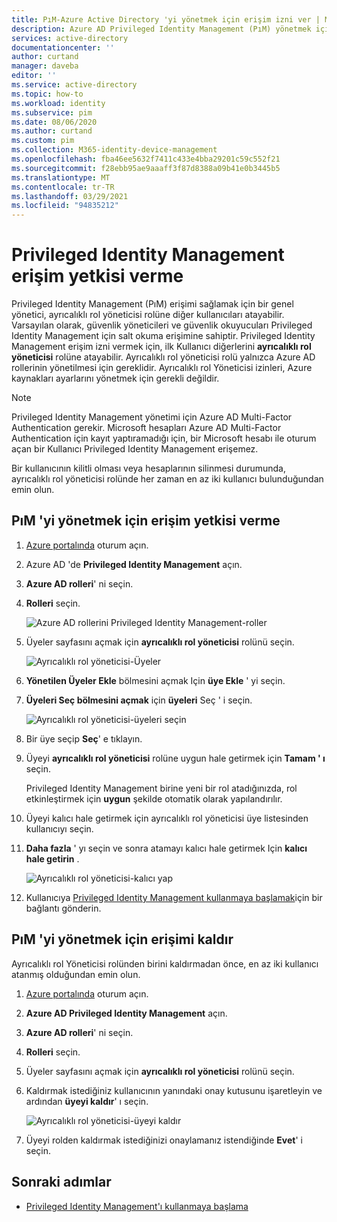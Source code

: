 ```yaml
---
title: PıM-Azure Active Directory 'yi yönetmek için erişim izni ver | Microsoft Docs
description: Azure AD Privileged Identity Management (PıM) yönetmek için diğer yönetimlere nasıl erişim sağlayacağınızı öğrenin.
services: active-directory
documentationcenter: ''
author: curtand
manager: daveba
editor: ''
ms.service: active-directory
ms.topic: how-to
ms.workload: identity
ms.subservice: pim
ms.date: 08/06/2020
ms.author: curtand
ms.custom: pim
ms.collection: M365-identity-device-management
ms.openlocfilehash: fba46ee5632f7411c433e4bba29201c59c552f21
ms.sourcegitcommit: f28ebb95ae9aaaff3f87d8388a09b41e0b3445b5
ms.translationtype: MT
ms.contentlocale: tr-TR
ms.lasthandoff: 03/29/2021
ms.locfileid: "94835212"
---
```

# <a name="delegate-access-to-privileged-identity-management"></a>Privileged Identity Management erişim yetkisi verme

Privileged Identity Management (PıM) erişimi sağlamak için bir genel yönetici, ayrıcalıklı rol yöneticisi rolüne diğer kullanıcıları atayabilir. Varsayılan olarak, güvenlik yöneticileri ve güvenlik okuyucuları Privileged Identity Management için salt okuma erişimine sahiptir. Privileged Identity Management erişim izni vermek için, ilk Kullanıcı diğerlerini **ayrıcalıklı rol yöneticisi** rolüne atayabilir. Ayrıcalıklı rol yöneticisi rolü yalnızca Azure AD rollerinin yönetilmesi için gereklidir. Ayrıcalıklı rol Yöneticisi izinleri, Azure kaynakları ayarlarını yönetmek için gerekli değildir.

> [!NOTE]
> Privileged Identity Management yönetimi için Azure AD Multi-Factor Authentication gerekir. Microsoft hesapları Azure AD Multi-Factor Authentication için kayıt yaptıramadığı için, bir Microsoft hesabı ile oturum açan bir Kullanıcı Privileged Identity Management erişemez.

Bir kullanıcının kilitli olması veya hesaplarının silinmesi durumunda, ayrıcalıklı rol yöneticisi rolünde her zaman en az iki kullanıcı bulunduğundan emin olun.

## <a name="delegate-access-to-manage-pim"></a>PıM 'yi yönetmek için erişim yetkisi verme

1. [Azure portalında](https://portal.azure.com/) oturum açın.

1. Azure AD 'de **Privileged Identity Management** açın.

1. **Azure AD rolleri**' ni seçin.

1. **Rolleri** seçin.

    ![Azure AD rollerini Privileged Identity Management-roller](./media/pim-how-to-give-access-to-pim/pim-directory-roles-roles.png)

1. Üyeler sayfasını açmak için **ayrıcalıklı rol yöneticisi** rolünü seçin.

    ![Ayrıcalıklı rol yöneticisi-Üyeler](./media/pim-how-to-give-access-to-pim/pim-pra-members.png)

1. **Yönetilen Üyeler Ekle** bölmesini açmak Için **üye Ekle** ' yi seçin.

1. **Üyeleri Seç bölmesini açmak** için **üyeleri** Seç ' i seçin.

    ![Ayrıcalıklı rol yöneticisi-üyeleri seçin](./media/pim-how-to-give-access-to-pim/pim-pra-select-members.png)

1. Bir üye seçip **Seç**' e tıklayın.

1. Üyeyi **ayrıcalıklı rol yöneticisi** rolüne uygun hale getirmek için **Tamam ' ı** seçin.

    Privileged Identity Management birine yeni bir rol atadığınızda, rol etkinleştirmek için **uygun** şekilde otomatik olarak yapılandırılır.

1. Üyeyi kalıcı hale getirmek için ayrıcalıklı rol yöneticisi üye listesinden kullanıcıyı seçin.

1. **Daha fazla** ' yı seçin ve sonra atamayı kalıcı hale getirmek Için **kalıcı hale getirin** .

    ![Ayrıcalıklı rol yöneticisi-kalıcı yap](./media/pim-how-to-give-access-to-pim/pim-pra-make-permanent.png)

1. Kullanıcıya [Privileged Identity Management kullanmaya başlamak](pim-getting-started.md)için bir bağlantı gönderin.

## <a name="remove-access-to-manage-pim"></a>PıM 'yi yönetmek için erişimi kaldır

Ayrıcalıklı rol Yöneticisi rolünden birini kaldırmadan önce, en az iki kullanıcı atanmış olduğundan emin olun.

1. [Azure portalında](https://portal.azure.com/) oturum açın.

1. **Azure AD Privileged Identity Management** açın.

1. **Azure AD rolleri**' ni seçin.

1. **Rolleri** seçin.

1. Üyeler sayfasını açmak için **ayrıcalıklı rol yöneticisi** rolünü seçin.

1. Kaldırmak istediğiniz kullanıcının yanındaki onay kutusunu işaretleyin ve ardından **üyeyi kaldır**' ı seçin.

    ![Ayrıcalıklı rol yöneticisi-üyeyi kaldır](./media/pim-how-to-give-access-to-pim/pim-pra-remove-member.png)

1. Üyeyi rolden kaldırmak istediğinizi onaylamanız istendiğinde **Evet**' i seçin.

## <a name="next-steps"></a>Sonraki adımlar

- [Privileged Identity Management'ı kullanmaya başlama](pim-getting-started.md)
